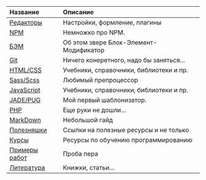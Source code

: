 |           Название          |                 Описание                |
|:----------------------------|:----------------------------------------|
|[Редакторы][Editors]         |Настройки, формление, плагины            |
|[NPM][NPM]                   |Немножко про NPM.                        |
|[БЭМ][BEM]                   |Об этом звере Блок-Элемент-Модификатор   |
|[Git][Git]                   |Ничего конеретного, надо бы заняться...  |
|[HTML/CSS][HTML-CSS]         |Учебники, справочники, библиотеки и пр.  |
|[Sass/Scss][Sass]            |Любимый препроцессор                     |
|[JavaScript][JavaScript]     |Учебники, справочники, библиотеки и пр.  |
|[JADE/PUG][JADE-PUG]         |Мой первый шаблонизатор.                 |
|[PHP][PHP]                   |Еще руки не дошли...                     |
|[MarkDown][MarkDown]         |Небольшой гайд                           |
|[Полезняшки][Useful]         |Ссылки на полезные ресурсы и не только   |
|[Курсы][Courses]             |Ресурсы по обучению программированию     |
|[Примеры работ][portfolio]   |Проба пера                               |
|[Литература][literature]     |Книжки, статьи...                        |


[Editors]:    readme/Editors.md
[NPM]:        readme/NPM.md
[BEM]:        readme/BEM.md
[Git]:        readme/Git.md
[HTML-CSS]:   readme/HTML-CSS.md
[Sass]:       readme/Sass.md
[JavaScript]: readme/JavaScript.md
[JADE-PUG]:   readme/JADE-PUG.md
[PHP]:        readme/PHP.md
[MarkDown]:   readme/MarkDown.md
[Useful]:     readme/Useful.md
[Courses]:    https://github.com/vik-vavilikhin/Courses
[portfolio]:  https://github.com/vik-vavilikhin/portfolio
[literature]: literature
